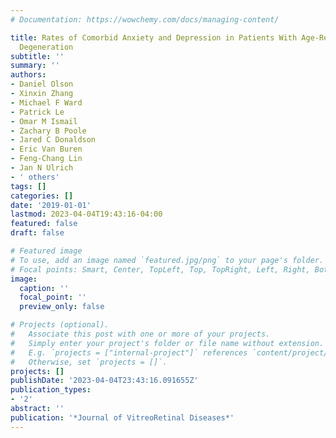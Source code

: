 ```yaml
---
# Documentation: https://wowchemy.com/docs/managing-content/

title: Rates of Comorbid Anxiety and Depression in Patients With Age-Related Macular
  Degeneration
subtitle: ''
summary: ''
authors:
- Daniel Olson
- Xinxin Zhang
- Michael F Ward
- Patrick Le
- Omar M Ismail
- Zachary B Poole
- Jared C Donaldson
- Eric Van Buren
- Feng-Chang Lin
- Jan N Ulrich
- ' others'
tags: []
categories: []
date: '2019-01-01'
lastmod: 2023-04-04T19:43:16-04:00
featured: false
draft: false

# Featured image
# To use, add an image named `featured.jpg/png` to your page's folder.
# Focal points: Smart, Center, TopLeft, Top, TopRight, Left, Right, BottomLeft, Bottom, BottomRight.
image:
  caption: ''
  focal_point: ''
  preview_only: false

# Projects (optional).
#   Associate this post with one or more of your projects.
#   Simply enter your project's folder or file name without extension.
#   E.g. `projects = ["internal-project"]` references `content/project/deep-learning/index.md`.
#   Otherwise, set `projects = []`.
projects: []
publishDate: '2023-04-04T23:43:16.091655Z'
publication_types:
- '2'
abstract: ''
publication: '*Journal of VitreoRetinal Diseases*'
---
```

